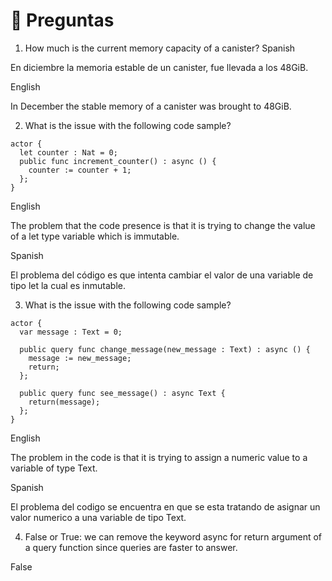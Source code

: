 # <a id="questions"> 🙋 Preguntas </a>

1. How much is the current memory capacity of a canister?
Spanish

En diciembre la memoria estable de un canister, fue llevada a los 48GiB.

English

In December the stable memory of a canister was brought to 48GiB.

2. What is the issue with the following code sample?
```
actor {
  let counter : Nat = 0;
  public func increment_counter() : async () {
    counter := counter + 1;
  };
}
```
English

The problem that the code presence is that it is trying to change the value of a let type variable which is immutable.

Spanish

El problema del código es que intenta cambiar el valor de una variable de tipo let la cual es inmutable.

3. What is the issue with the following code sample?
```
actor {
  var message : Text = 0;

  public query func change_message(new_message : Text) : async () {
    message := new_message;
    return;
  };
  
  public query func see_message() : async Text {
    return(message);
  };
}
```
English

The problem in the code is that it is trying to assign a numeric value to a variable of type Text.

Spanish

El problema del codigo se encuentra en que se esta tratando de asignar un valor numerico a una variable de tipo Text.

4. False or True: we can remove the keyword async for return argument of a query function since queries are faster to answer.

False

